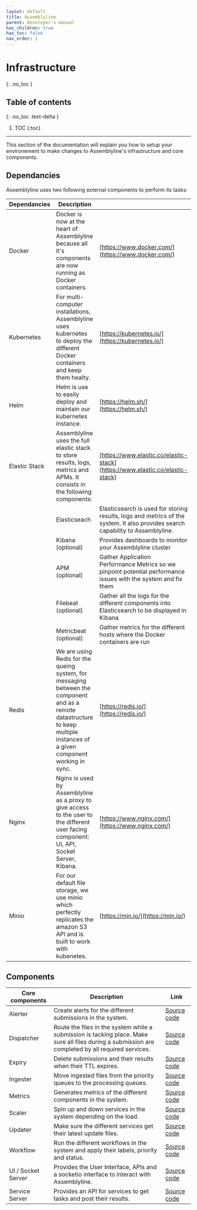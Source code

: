 ```yaml
---
layout: default
title: Assemblyline
parent: Developer's manual
has_children: true
has_toc: false
nav_order: 1
---
```


# Infrastructure
{: .no_toc }

## Table of contents
{: .no_toc .text-delta }

1. TOC
{:toc}

---

This section of the documentation will explain you how to setup your environement to make changes to Assemblyline's infrastructure and core components. 

## Dependancies

Assemblyline uses two following external components to perform its tasks:

| Dependancies | Description | |
|-|-|-|
| Docker | Docker is now at the heart of Assemblyline because all it's components are now running as Docker containers. | [https://www.docker.com/](https://www.docker.com/) |
| Kubernetes | For multi-computer installations, Assemblyline uses kubernetes to deploy the different Docker containers and keep them healty. | [https://kubernetes.io/](https://kubernetes.io/) |
| Helm | Helm is use to easily deploy and maintain our kubernetes instance. | [https://helm.sh/](https://helm.sh/) |
| Elastic Stack | Assemblyline uses the full elastic stack to store results, logs, metrics and APMs. It consists in the following components: | [https://www.elastic.co/elastic-stack](https://www.elastic.co/elastic-stack) |
| | Elasticseach | Elasticsearch is used for storing results, logs and metrics of the system. It also provides search capability to Assemblyline. |
| | Kibana (optional) | Provides dashboards to monitor your Assemblyline cluster |
| | APM (optional) | Gather Application Performance Metrics so we pinpoint potential performance issues with the system and fix them |
| | Filebeat (optional) | Gather all the logs for the different components into Elasticsearch to be displayed in Kibana |
| | Metricbeat (optional) | Gather metrics for the different hosts where the Docker containers are run |
| Redis | We are using Redis for the queing system, for messaging between the component and as a remote datastructure to keep multiple instances of a given component working in sync. | [https://redis.io/](https://redis.io/) |
| Nginx | Nginx is used by Assemblyline as a proxy to give access to the user to the different user facing component: UI, API, Socket Server, Kibana. | [https://www.nginx.com/](https://www.nginx.com/) |
| Minio | For our default file storage, we use minio which perfectly replicates the amazon S3 API and is built to work with kubenetes. | [https://min.io/](https://min.io/) |

## Components

| Core components | Description | Link |
|-----------------|-------------|----|
| Alerter | Create alerts for the different submissions in the system. | [Source code](https://github.com/CybercentreCanada/assemblyline-core/tree/master/assemblyline_core/alerter) |
| Dispatcher | Route the files in the system while a submission is tacking place. Make sure all files during a submission are completed by all required services. | [Source code](https://github.com/CybercentreCanada/assemblyline-core/tree/master/assemblyline_core/dispatching) |
| Expiry | Delete submissions and their results when their TTL expires. | [Source code](https://github.com/CybercentreCanada/assemblyline-core/tree/master/assemblyline_core/expiry) |
| Ingester | Move ingested files from the priority queues to the processing queues. | [Source code](https://github.com/CybercentreCanada/assemblyline-core/tree/master/assemblyline_core/ingester) |
| Metrics | Generates metrics of the different components in the system. | [Source code](https://github.com/CybercentreCanada/assemblyline-core/tree/master/assemblyline_core/metrics) |
| Scaler | Spin up and down services in the system depending on the load. | [Source code](https://github.com/CybercentreCanada/assemblyline-core/tree/master/assemblyline_core/scaler) |
| Updater | Make sure the different services get their latest update files. | [Source code](https://github.com/CybercentreCanada/assemblyline-core/tree/master/assemblyline_core/updater) |
| Workflow | Run the different workflows in the system and apply their labels, priority and status. | [Source code](https://github.com/CybercentreCanada/assemblyline-core/tree/master/assemblyline_core/workflow) |
| UI / Socket Server | Provides the User Interface, APIs and a socketio interface to interact with Assemblyline. | [Source code](https://github.com/CybercentreCanada/assemblyline-ui) |
| Service Server | Provides an API for services to get tasks and post their results. | [Source code](https://github.com/CybercentreCanada/assemblyline-service-server) |
